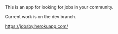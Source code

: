 This is an app for looking for jobs in your community.

Current work is on the dev branch.

https://jobsby.herokuapp.com/
